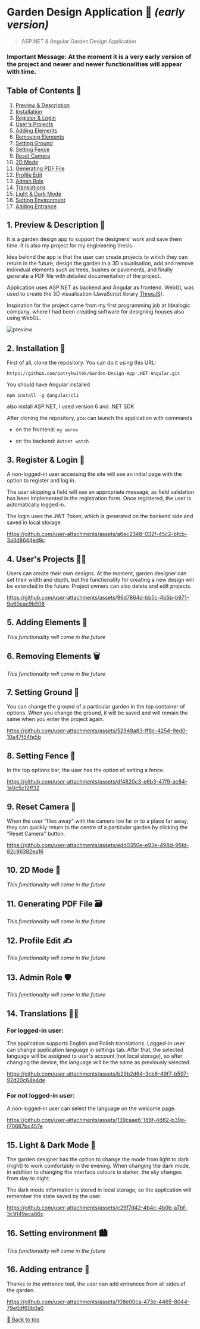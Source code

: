 # Garden Design Application 🌳 _(early version)_
> ASP.NET & Angular Garden Design Application

### **Important Message: At the moment it is a very early version of the project and newer and newer functionalities will appear with time.**

<a name="top"></a>
## Table of Contents 📖
1. [Preview & Description](#preview)
2. [Installation](#installation)
3. [Register & Login](#register)
4. [User's Projects](#projects)
5. [Adding Elements](#adding)
6. [Removing Elements](#remove)
7. [Setting Ground](#ground)
8. [Setting Fence](#fence)
9. [Reset Camera](#camera)
10. [2D Mode](#2d)
11. [Generating PDF File](#pdf)
12. [Profile Edit](#edit)
13. [Admin Role](#admin)
14. [Translations](#translations)
15. [Light & Dark Mode](#lightdarkmode)
16. [Setting Environment](#environment)
17. [Adding Entrance](#entrance)

<a name="preview"></a>
## 1. Preview & Description 👀

It is a garden design app to support the designers' work and save them time. It is also my project for my engineering thesis.

Idea behind the app is that the user can create projects to which they can return in the future, design the garden in a 3D visualisation, add and remove individual elements such as trees, bushes or pavements, and finally generate a PDF file with detailed documentation of the project.

Application uses ASP.NET as backend and Angular as frontend. WebGL was used to create the 3D visualisation (JavaScript library [ThreeJS](https://threejs.org/)).

Inspiration for the project came from my first programming job at Idealogic company, where I had been creating software for designing houses also using WebGL.

![preview](https://github.com/user-attachments/assets/364c4cf5-216d-498a-8673-9fde2e48a073)

<a name="installation"></a>
## 2. Installation 🛒

First of all, clone the repository. You can do it using this URL:

`https://github.com/patrykwitek/Garden-Design-App-.NET-Angular.git`

You should have Angular installed

`npm install -g @angular/cli`

also install ASP.NET, I used version 6 and .NET SDK

After cloning the repository, you can launch the application with commands

- on the frontend:
`ng serve`

- on the backend:
`dotnet watch`

<a name="register"></a>
## 3. Register & Login 🙋

A non-logged-in user accessing the site will see an initial page with the option to register and log in. 

The user skipping a field will see an appropriate message, as field validation has been implemented in the registration form. Once registered, the user is automatically logged in.

The login uses the JWT Token, which is generated on the backend side and saved in local storage.

https://github.com/user-attachments/assets/a6ec2348-032f-45c2-bfcb-3a3d8644ed9c

<a name="projects"></a>
## 4. User's Projects 🧑‍💻

Users can create their own designs. At the moment, garden designer can set their width and depth, but the functionality for creating a new design will be extended in the future. Project owners can also delete and edit projects.

https://github.com/user-attachments/assets/96d7864d-bb5c-4b5b-b971-9e60eac9b506

<a name="adding"></a>
## 5. Adding Elements 🌿

*This functionality will come in the future*

<a name="remove"></a>
## 6. Removing Elements 🗑️

*This functionality will come in the future*

<a name="ground"></a>
## 7. Setting Ground 🏡

You can change the ground of a particular garden in the top container of options. When you change the ground, it will be saved and will remain the same when you enter the project again.

https://github.com/user-attachments/assets/52948a83-ff8c-4254-9ed0-10a47f54fe5b

<a name="fence"></a>
## 8. Setting Fence 🧱

In the top options bar, the user has the option of setting a fence.

https://github.com/user-attachments/assets/df4820c3-e6b3-47f9-ac84-1e0c5c12ff32

<a name="camera"></a>
## 9. Reset Camera 🎥

When the user "flies away" with the camera too far or to a place far away, they can quickly return to the centre of a particular garden by clicking the "Reset Camera" button.

https://github.com/user-attachments/assets/edd0350e-e93e-498d-95fd-82c96382ea16

<a name="2d"></a>
## 10. 2D Mode 🦅

*This functionality will come in the future*

<a name="pdf"></a>
## 11. Generating PDF File 🗃️

*This functionality will come in the future*

<a name="edit"></a>
## 12. Profile Edit ✍️

*This functionality will come in the future*

<a name="admin"></a>
## 13. Admin Role 🛡️

*This functionality will come in the future*

<a name="translations"></a>
## 14. Translations 💁‍♂️

### **For logged-in user:**

The application supports English and Polish translations. Logged-in user can change application language in settings tab. After that, the selected language will be assigned to user's account (not local storage), so after changing the device, the language will be the same as previously selected.

https://github.com/user-attachments/assets/b29b2d64-3cb6-49f7-b597-92d20c64e4de

### **For not logged-in user:**

A non-logged-in user can select the language on the welcome page.

https://github.com/user-attachments/assets/139caae6-188f-4d82-b39e-f70667bc457e

<a name="lightdarkmode"></a>
## 15. Light & Dark Mode 🌙

The garden designer has the option to change the mode from light to dark (night) to work comfortably in the evening. When changing the dark mode, in addition to changing the interface colours to darker, the sky changes from day to night.

The dark mode information is stored in local storage, so the application will remember the state saved by the user.

https://github.com/user-attachments/assets/c29f7d42-4b4c-4b0b-a7bf-3c9149eca66c

<a name="environment"></a>
## 16. Setting environment 🏙️

*This functionality will come in the future*

<a name="entrance"></a>
## 16. Adding entrance 🚪

Thanks to the entrance tool, the user can add entrances from all sides of the garden.

https://github.com/user-attachments/assets/108e00ca-473e-4465-8044-79e6df60b0a0

[🔼 Back to top](#top)
